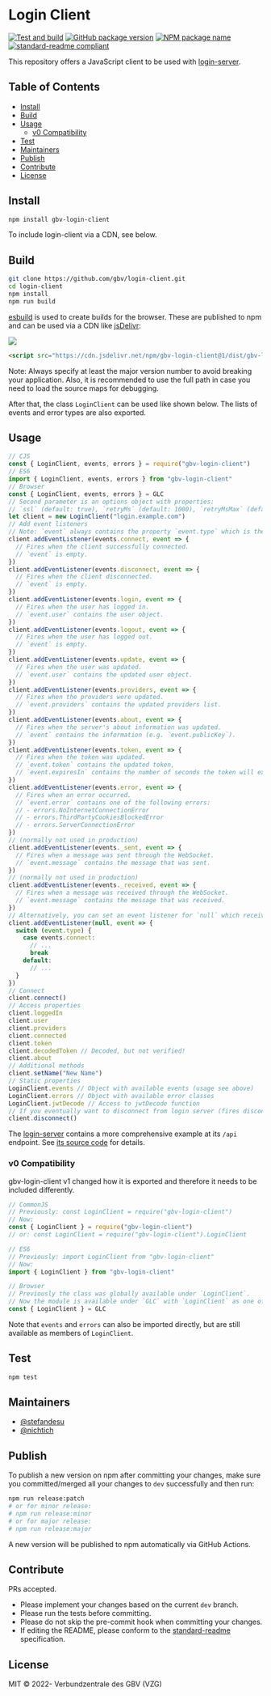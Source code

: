 # Login Client
[![Test and build](https://github.com/gbv/login-client/actions/workflows/test-and-build.yml/badge.svg)](https://github.com/gbv/login-client/actions/workflows/test-and-build.yml)
[![GitHub package version](https://img.shields.io/github/package-json/v/gbv/login-client.svg?label=version)](https://github.com/gbv/login-client)
[![NPM package name](https://img.shields.io/badge/npm-gbv--login--client-blue.svg)](https://www.npmjs.com/package/gbv-login-client)
[![standard-readme compliant](https://img.shields.io/badge/readme%20style-standard-brightgreen.svg)](https://github.com/RichardLitt/standard-readme)

This repository offers a JavaScript client to be used with [login-server].

[login-server]: https://github.com/gbv/login-server

## Table of Contents  <!-- omit in toc -->
- [Install](#install)
- [Build](#build)
- [Usage](#usage)
  - [v0 Compatibility](#v0-compatibility)
- [Test](#test)
- [Maintainers](#maintainers)
- [Publish](#publish)
- [Contribute](#contribute)
- [License](#license)

## Install
```bash
npm install gbv-login-client
```

To include login-client via a CDN, see below.

## Build
```bash
git clone https://github.com/gbv/login-client.git
cd login-client
npm install
npm run build
```

[esbuild](https://esbuild.github.io/) is used to create builds for the browser. These are published to npm and can be used via a CDN like [jsDelivr](https://www.jsdelivr.com):

[![](https://data.jsdelivr.com/v1/package/npm/gbv-login-client/badge?style=rounded)](https://www.jsdelivr.com/package/npm/gbv-login-client)

```html
<script src="https://cdn.jsdelivr.net/npm/gbv-login-client@1/dist/gbv-login-client.js"></script>
```

Note: Always specify at least the major version number to avoid breaking your application. Also, it is recommended to use the full path in case you need to load the source maps for debugging.

After that, the class `LoginClient` can be used like shown below. The lists of events and error types are also exported.

## Usage
```javascript
// CJS
const { LoginClient, events, errors } = require("gbv-login-client")
// ES6
import { LoginClient, events, errors } from "gbv-login-client"
// Browser
const { LoginClient, events, errors } = GLC
// Second parameter is an options object with properties:
// `ssl` (default: true), `retryMs` (default: 1000), `retryMsMax` (default: 30000), `retryMult` (default: 1.2), `pingInterval` (default: 10000)
let client = new LoginClient("login.example.com")
// Add event listeners
// Note: `event` always contains the property `event.type` which is the name of the event.
client.addEventListener(events.connect, event => {
  // Fires when the client successfully connected.
  // `event` is empty.
})
client.addEventListener(events.disconnect, event => {
  // Fires when the client disconnected.
  // `event` is empty.
})
client.addEventListener(events.login, event => {
  // Fires when the user has logged in.
  // `event.user` contains the user object.
})
client.addEventListener(events.logout, event => {
  // Fires when the user has logged out.
  // `event` is empty.
})
client.addEventListener(events.update, event => {
  // Fires when the user was updated.
  // `event.user` contains the updated user object.
})
client.addEventListener(events.providers, event => {
  // Fires when the providers were updated.
  // `event.providers` contains the updated providers list.
})
client.addEventListener(events.about, event => {
  // Fires when the server's about information was updated.
  // `event` contains the information (e.g. `event.publicKey`).
})
client.addEventListener(events.token, event => {
  // Fires when the token was updated.
  // `event.token` contains the updated token,
  // `event.expiresIn` contains the number of seconds the token will expire in.
})
client.addEventListener(events.error, event => {
  // Fires when an error occurred.
  // `event.error` contains one of the following errors:
  // - errors.NoInternetConnectionError
  // - errors.ThirdPartyCookiesBlockedError
  // - errors.ServerConnectionError
})
// (normally not used in production)
client.addEventListener(events._sent, event => {
  // Fires when a message was sent through the WebSocket.
  // `event.message` contains the message that was sent.
})
// (normally not used in production)
client.addEventListener(events._received, event => {
  // Fires when a message was received through the WebSocket.
  // `event.message` contains the message that was received.
})
// Alternatively, you can set an event listener for `null` which receives all events:
client.addEventListener(null, event => {
  switch (event.type) {
    case events.connect:
      // ...
      break
    default:
      // ...
  }
})
// Connect
client.connect()
// Access properties
client.loggedIn
client.user
client.providers
client.connected
client.token
client.decodedToken // Decoded, but not verified!
client.about
// Additional methods
client.setName("New Name")
// Static properties
LoginClient.events // Object with available events (usage see above)
LoginClient.errors // Object with available error classes
LoginClient.jwtDecode // Access to jwtDecode function
// If you eventually want to disconnect from login server (fires disconnect event one last time):
client.disconnect()
```

The [login-server] contains a more comprehensive example at its `/api` endpoint. See [its source code](https://github.com/gbv/login-server/blob/master/views/api.ejs) for details.

### v0 Compatibility
gbv-login-client v1 changed how it is exported and therefore it needs to be included differently.

```js
// CommonJS
// Previously: const LoginClient = require("gbv-login-client")
// Now:
const { LoginClient } = require("gbv-login-client")
// or: const LoginClient = require("gbv-login-client").LoginClient
```

```js
// ES6
// Previously: import LoginClient from "gbv-login-client"
// Now:
import { LoginClient } from "gbv-login-client"
```

```js
// Browser
// Previously the class was globally available under `LoginClient`.
// Now the module is available under `GLC` with `LoginClient` as one of its members. To easily make previous code compatible:
const { LoginClient } = GLC
```

Note that `events` and `errors` can also be imported directly, but are still available as members of `LoginClient`.

## Test
```bash
npm test
```

## Maintainers
- [@stefandesu](https://github.com/stefandesu)
- [@nichtich](https://github.com/nichtich)

## Publish
To publish a new version on npm after committing your changes, make sure you committed/merged all your changes to `dev` successfully and then run:

```bash
npm run release:patch
# or for minor release:
# npm run release:minor
# or for major release:
# npm run release:major
```

A new version will be published to npm automatically via GitHub Actions.

## Contribute
PRs accepted.

- Please implement your changes based on the current `dev` branch.
- Please run the tests before committing.
- Please do not skip the pre-commit hook when committing your changes.
- If editing the README, please conform to the [standard-readme](https://github.com/RichardLitt/standard-readme) specification.

## License
MIT © 2022- Verbundzentrale des GBV (VZG)
